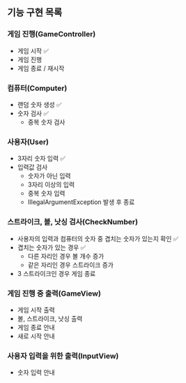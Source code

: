 ## 기능 구현 목록

### 게임 진행(GameController)
- 게임 시작 ✅
- 게임 진행
- 게임 종료 / 재시작

### 컴퓨터(Computer)
- 랜덤 숫자 생성 ✅
- 숫자 검사 ✅
  - 중복 숫자 검사

### 사용자(User)
- 3자리 숫자 입력 ✅
- 입력값 검사
  - 숫자가 아닌 입력
  - 3자리 이상의 입력
  - 중복 숫자 입력
  - IllegalArgumentException 발생 후 종료

### 스트라이크, 볼, 낫싱 검사(CheckNumber)
- 사용자의 입력과 컴퓨터의 숫자 중 겹치는 숫자가 있는지 확인 ✅
- 겹치는 숫자가 있는 경우 ✅
  - 다른 자리인 경우 볼 개수 증가
  - 같은 자리인 경우 스트라이크 증가
- 3 스트라이크인 경우 게임 종료

### 게임 진행 중 출력(GameView)
- 게임 시작 출력
- 볼, 스트라이크, 낫싱 출력
- 게임 종료 안내
- 새로 시작 안내

### 사용자 입력을 위한 출력(InputView)
- 숫자 입력 안내
